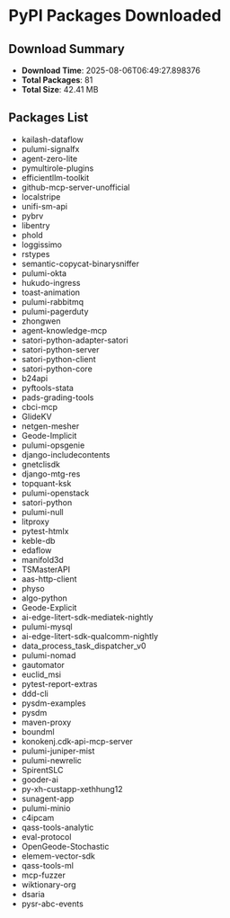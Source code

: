 # PyPI Packages Downloaded

## Download Summary
- **Download Time**: 2025-08-06T06:49:27.898376
- **Total Packages**: 81
- **Total Size**: 42.41 MB

## Packages List
- kailash-dataflow
- pulumi-signalfx
- agent-zero-lite
- pymultirole-plugins
- efficientllm-toolkit
- github-mcp-server-unofficial
- localstripe
- unifi-sm-api
- pybrv
- libentry
- phold
- loggissimo
- rstypes
- semantic-copycat-binarysniffer
- pulumi-okta
- hukudo-ingress
- toast-animation
- pulumi-rabbitmq
- pulumi-pagerduty
- zhongwen
- agent-knowledge-mcp
- satori-python-adapter-satori
- satori-python-server
- satori-python-client
- satori-python-core
- b24api
- pyftools-stata
- pads-grading-tools
- cbci-mcp
- GlideKV
- netgen-mesher
- Geode-Implicit
- pulumi-opsgenie
- django-includecontents
- gnetclisdk
- django-mtg-res
- topquant-ksk
- pulumi-openstack
- satori-python
- pulumi-null
- litproxy
- pytest-htmlx
- keble-db
- edaflow
- manifold3d
- TSMasterAPI
- aas-http-client
- physo
- algo-python
- Geode-Explicit
- ai-edge-litert-sdk-mediatek-nightly
- pulumi-mysql
- ai-edge-litert-sdk-qualcomm-nightly
- data_process_task_dispatcher_v0
- pulumi-nomad
- gautomator
- euclid_msi
- pytest-report-extras
- ddd-cli
- pysdm-examples
- pysdm
- maven-proxy
- boundml
- konokenj.cdk-api-mcp-server
- pulumi-juniper-mist
- pulumi-newrelic
- SpirentSLC
- gooder-ai
- py-xh-custapp-xethhung12
- sunagent-app
- pulumi-minio
- c4ipcam
- qass-tools-analytic
- eval-protocol
- OpenGeode-Stochastic
- elemem-vector-sdk
- qass-tools-ml
- mcp-fuzzer
- wiktionary-org
- dsaria
- pysr-abc-events
